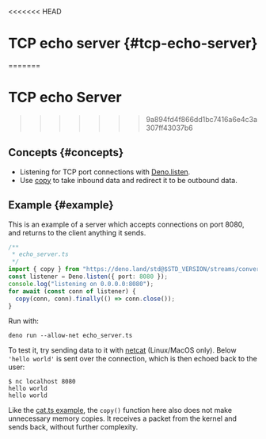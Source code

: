 <<<<<<< HEAD
# TCP echo server {#tcp-echo-server}
=======
# TCP echo Server
>>>>>>> 9a894fd4f866dd1bc7416a6e4c3a307ff43037b6

## Concepts {#concepts}

- Listening for TCP port connections with
  [Deno.listen](https://doc.deno.land/deno/stable/~/Deno.listen).
- Use
  [copy](https://doc.deno.land/https://deno.land/std@$STD_VERSION/streams/conversion.ts/~/copy)
  to take inbound data and redirect it to be outbound data.

## Example {#example}

This is an example of a server which accepts connections on port 8080, and
returns to the client anything it sends.

```ts
/**
 * echo_server.ts
 */
import { copy } from "https://deno.land/std@$STD_VERSION/streams/conversion.ts";
const listener = Deno.listen({ port: 8080 });
console.log("listening on 0.0.0.0:8080");
for await (const conn of listener) {
  copy(conn, conn).finally(() => conn.close());
}
```

Run with:

```shell
deno run --allow-net echo_server.ts
```

To test it, try sending data to it with
[netcat](https://en.wikipedia.org/wiki/Netcat) (Linux/MacOS only). Below
`'hello world'` is sent over the connection, which is then echoed back to the
user:

```shell
$ nc localhost 8080
hello world
hello world
```

Like the [cat.ts example](./unix_cat.md), the `copy()` function here also does
not make unnecessary memory copies. It receives a packet from the kernel and
sends back, without further complexity.
